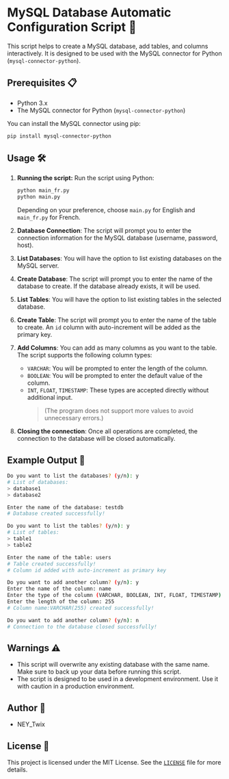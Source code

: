 # MySQL Database Automatic Configuration Script 🚀

This script helps to create a MySQL database, add tables, and columns interactively. It is designed to be used with the MySQL connector for Python (`mysql-connector-python`).

## Prerequisites 📋

-   Python 3.x
-   The MySQL connector for Python (`mysql-connector-python`)

You can install the MySQL connector using pip:

```sh
pip install mysql-connector-python
```

## Usage 🛠️

1. **Running the script:**
   Run the script using Python:

    ```sh
    python main_fr.py
    python main.py
    ```

    Depending on your preference, choose `main.py` for English and `main_fr.py` for French.

2. **Database Connection**:
   The script will prompt you to enter the connection information for the MySQL database (username, password, host).

3. **List Databases**:
   You will have the option to list existing databases on the MySQL server.

4. **Create Database**:
   The script will prompt you to enter the name of the database to create. If the database already exists, it will be used.

5. **List Tables**:
   You will have the option to list existing tables in the selected database.

6. **Create Table**:
   The script will prompt you to enter the name of the table to create. An `id` column with auto-increment will be added as the primary key.

7. **Add Columns**:
   You can add as many columns as you want to the table. The script supports the following column types:

    - `VARCHAR`: You will be prompted to enter the length of the column.
    - `BOOLEAN`: You will be prompted to enter the default value of the column.
    - `INT`, `FLOAT`, `TIMESTAMP`: These types are accepted directly without additional input.
        > (The program does not support more values to avoid unnecessary errors.)

8. **Closing the connection**:
   Once all operations are completed, the connection to the database will be closed automatically.

## Example Output 📄

```sh
Do you want to list the databases? (y/n): y
# List of databases:
> database1
> database2

Enter the name of the database: testdb
# Database created successfully!

Do you want to list the tables? (y/n): y
# List of tables:
> table1
> table2

Enter the name of the table: users
# Table created successfully!
# Column id added with auto-increment as primary key

Do you want to add another column? (y/n): y
Enter the name of the column: name
Enter the type of the column (VARCHAR, BOOLEAN, INT, FLOAT, TIMESTAMP): VARCHAR
Enter the length of the column: 255
# Column name:VARCHAR(255) created successfully!

Do you want to add another column? (y/n): n
# Connection to the database closed successfully!
```

## Warnings ⚠️

-   This script will overwrite any existing database with the same name. Make sure to back up your data before running this script.
-   The script is designed to be used in a development environment. Use it with caution in a production environment.

## Author 👤

-   NEY_Twix

## License 📜

This project is licensed under the MIT License. See the [`LICENSE`](https://github.com/NeyTwix/SQL-Auto-Setup/blob/main/LICENSE "LICENSE") file for more details.

